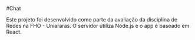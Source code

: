 #Chat

Este projeto foi desenvolvido como parte da avaliação da disciplina de Redes na FHO - Uniararas. O servidor utiliza Node.js e o app é baseado em React.
